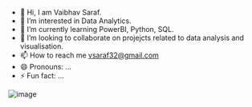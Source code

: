 - 👋 Hi, I am Vaibhav Saraf.
- 👀 I’m interested in Data Analytics.
- 🌱 I’m currently learning PowerBI, Python, SQL.
- 💞️ I’m looking to collaborate on projejcts related to data analysis and visualisation. 
- 📫 How to reach me vsaraf32@gmail.com
- 😄 Pronouns: ...
- ⚡ Fun fact: ...

<!---
VaibhavSaraf2023/VaibhavSaraf2023 is a ✨ special ✨ repository because its `README.md` (this file) appears on your GitHub profile.
You can click the Preview link to take a look at your changes.
--->
![image](https://github.com/VaibhavSaraf2023/VaibhavSaraf2023/assets/143919401/080c0192-f2db-4487-a06b-30b15f91ba05)
